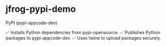 # jfrog-pypi-demo

PyPI (pypi-appcode-dev)

✅ Installs Python dependencies from pypi-opensource.
✅ Publishes Python packages to pypi-appcode-dev.
✅ Uses twine to upload packages securely.
